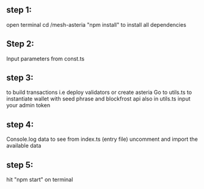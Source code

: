 

## step 1:
open terminal cd /mesh-asteria
"npm install" to install all dependencies

## Step 2:
Input parameters from const.ts

## step 3:
to build transactions i.e deploy validators or create asteria
Go to utils.ts to instantiate wallet with seed phrase and blockfrost api
also in utils.ts input your admin token

## step 4:
Console.log data to see from index.ts (entry file)
uncomment and import the available data

## step 5: 
hit "npm start" on terminal